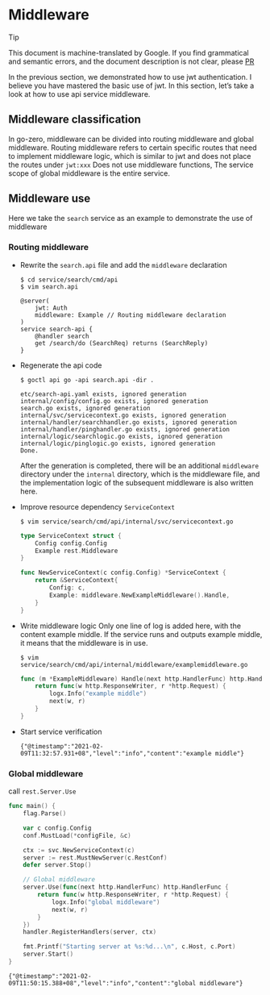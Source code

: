# Middleware
> [!TIP]
> This document is machine-translated by Google. If you find grammatical and semantic errors, and the document description is not clear, please [PR](doc-contibute.md)

In the previous section, we demonstrated how to use jwt authentication. I believe you have mastered the basic use of jwt. In this section, let’s take a look at how to use api service middleware.

## Middleware classification
In go-zero, middleware can be divided into routing middleware and global middleware. Routing middleware refers to certain specific routes that need to implement middleware logic, which is similar to jwt and does not place the routes under `jwt:xxx` Does not use middleware functions,
The service scope of global middleware is the entire service.

## Middleware use
Here we take the `search` service as an example to demonstrate the use of middleware

### Routing middleware
* Rewrite the `search.api` file and add the `middleware` declaration
    ```shell
    $ cd service/search/cmd/api
    $ vim search.api
    ```
    ```text
    @server(
        jwt: Auth
        middleware: Example // Routing middleware declaration
    )
    service search-api {
        @handler search
        get /search/do (SearchReq) returns (SearchReply)
    }
    ```
* Regenerate the api code
    ```shell
    $ goctl api go -api search.api -dir . 
    ```
    ```text
    etc/search-api.yaml exists, ignored generation
    internal/config/config.go exists, ignored generation
    search.go exists, ignored generation
    internal/svc/servicecontext.go exists, ignored generation
    internal/handler/searchhandler.go exists, ignored generation
    internal/handler/pinghandler.go exists, ignored generation
    internal/logic/searchlogic.go exists, ignored generation
    internal/logic/pinglogic.go exists, ignored generation
    Done.
    ```
  After the generation is completed, there will be an additional `middleware` directory under the `internal` directory, which is the middleware file, and the implementation logic of the subsequent middleware is also written here.
*  Improve resource dependency `ServiceContext`
    ```shell
    $ vim service/search/cmd/api/internal/svc/servicecontext.go
    ```
    ```go
    type ServiceContext struct {
        Config config.Config
        Example rest.Middleware
    }

    func NewServiceContext(c config.Config) *ServiceContext {
        return &ServiceContext{
            Config: c,
            Example: middleware.NewExampleMiddleware().Handle,
        }
    }
    ```
* Write middleware logic
  Only one line of log is added here, with the content example middle. If the service runs and outputs example middle, it means that the middleware is in use.
  
    ```shell
    $ vim service/search/cmd/api/internal/middleware/examplemiddleware.go
    ```
    ```go
    func (m *ExampleMiddleware) Handle(next http.HandlerFunc) http.HandlerFunc {
        return func(w http.ResponseWriter, r *http.Request) {
            logx.Info("example middle")
            next(w, r)
        }
    }
    ```
* Start service verification
    ```text
    {"@timestamp":"2021-02-09T11:32:57.931+08","level":"info","content":"example middle"}
    ```

### Global middleware
call `rest.Server.Use`
```go
func main() {
	flag.Parse()

	var c config.Config
	conf.MustLoad(*configFile, &c)

	ctx := svc.NewServiceContext(c)
	server := rest.MustNewServer(c.RestConf)
	defer server.Stop()

    // Global middleware
	server.Use(func(next http.HandlerFunc) http.HandlerFunc {
		return func(w http.ResponseWriter, r *http.Request) {
			logx.Info("global middleware")
			next(w, r)
		}
	})
	handler.RegisterHandlers(server, ctx)

	fmt.Printf("Starting server at %s:%d...\n", c.Host, c.Port)
	server.Start()
}
```
```text
{"@timestamp":"2021-02-09T11:50:15.388+08","level":"info","content":"global middleware"}
```